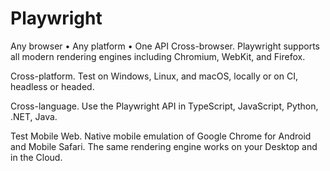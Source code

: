 # Playwright


Any browser • Any platform • One API
Cross-browser. Playwright supports all modern rendering engines including Chromium, WebKit, and Firefox.

Cross-platform. Test on Windows, Linux, and macOS, locally or on CI, headless or headed.

Cross-language. Use the Playwright API in TypeScript, JavaScript, Python, .NET, Java.

Test Mobile Web. Native mobile emulation of Google Chrome for Android and Mobile Safari. The same rendering engine works on your Desktop and in the Cloud.


